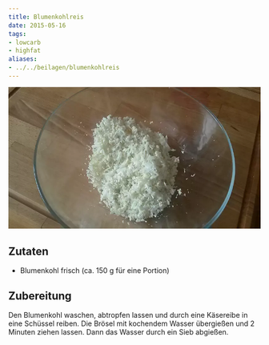 ```yaml
---
title: Blumenkohlreis
date: 2015-05-16
tags:
- lowcarb
- highfat
aliases:
- ../../beilagen/blumenkohlreis
---
```


![](/img/blumenkohlreis.webp)

## Zutaten
- Blumenkohl frisch (ca. 150 g für eine Portion)

## Zubereitung
Den Blumenkohl waschen, abtropfen lassen und durch eine Käsereibe in eine Schüssel reiben. Die Brösel mit kochendem Wasser übergießen und 2 Minuten ziehen lassen. Dann das Wasser durch ein Sieb abgießen.
